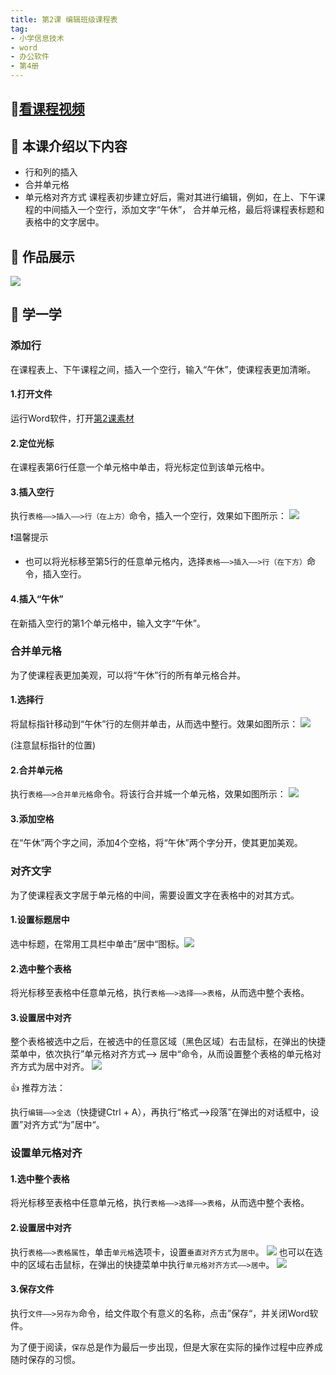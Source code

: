 ```yaml
---
title: 第2课 编辑班级课程表
tag: 
- 小学信息技术
- word
- 办公软件
- 第4册
---
```

## 🎦[看课程视频](https://itdamo.ke.qq.com/)

## :mega: 本课介绍以下内容

- 行和列的插入
- 合并单元格
- 单元格对齐方式
课程表初步建立好后，需对其进行编辑，例如，在上、下午课程的中间插入一个空行，添加文字“午休”，
合并单元格，最后将课程表标题和表格中的文字居中。

## :rainbow: 作品展示
![](/courses/ITP4/2.6.png)

<!-- more -->

## :electric_plug: 学一学

### 添加行
在课程表上、下午课程之间，插入一个空行，输入“午休”，使课程表更加清晰。
#### 1.打开文件

运行Word软件，打开[第2课素材](https://github.com/goshinh/goshinh.github.io/raw/master/courses/ITP4/%E7%AC%AC2%E8%AF%BE%E7%B4%A0%E6%9D%90-%E5%9B%9B%EF%BC%881%EF%BC%89%E7%8F%AD%E8%AF%BE%E7%A8%8B%E8%A1%A8.doc)

#### 2.定位光标

在课程表第6行任意一个单元格中单击，将光标定位到该单元格中。

#### 3.插入空行

执行`表格——>插入——>行（在上方）`命令，插入一个空行，效果如下图所示：
![](/courses/ITP4/2.1.png)

:heavy_exclamation_mark:温馨提示
- 也可以将光标移至第5行的任意单元格内，选择`表格——>插入——>行（在下方）`命令，插入空行。
#### 4.插入“午休”

在新插入空行的第1个单元格中，输入文字“午休”。
### 合并单元格
为了使课程表更加美观，可以将“午休”行的所有单元格合并。

#### 1.选择行

将鼠标指针移动到“午休”行的左侧并单击，从而选中整行。效果如图所示：
![](/courses/ITP4/2.2.png)

(注意鼠标指针的位置)

#### 2.合并单元格
执行`表格——>合并单元格`命令。将该行合并城一个单元格，效果如图所示：
![](/courses/ITP4/2.3.png)

#### 3.添加空格

在“午休”两个字之间，添加4个空格，将“午休”两个字分开，使其更加美观。

### 对齐文字
为了使课程表文字居于单元格的中间，需要设置文字在表格中的对其方式。
#### 1.设置标题居中

选中标题，在常用工具栏中单击”居中“图标。![](/courses/ITP4/2.4.png)

#### 2.选中整个表格

将光标移至表格中任意单元格，执行`表格——>选择——>表格`，从而选中整个表格。

#### 3.设置居中对齐

整个表格被选中之后，在被选中的任意区域（黑色区域）右击鼠标，在弹出的快捷菜单中，依次执行”单元格对齐方式——>
居中“命令，从而设置整个表格的单元格对齐方式为居中对齐。
![](/courses/ITP4/2.5.png)

:+1: 推荐方法：

执行`编辑——>全选`（快捷键Ctrl + A），再执行“格式——>段落”在弹出的对话框中，设置”对齐方式“为”居中“。
### 设置单元格对齐
#### 1.选中整个表格
将光标移至表格中任意单元格，执行`表格——>选择——>表格`，从而选中整个表格。
#### 2.设置居中对齐
执行`表格——>表格属性`，单击`单元格`选项卡，设置`垂直对齐方式`为`居中`。
![](/courses/ITP4/2.7.png)
也可以在选中的区域右击鼠标，在弹出的快捷菜单中执行`单元格对齐方式——>居中`。
![](/courses/ITP4/2.8.png)
#### 3.保存文件

执行`文件——>另存为`命令，给文件取个有意义的名称，点击”保存“，并关闭Word软件。

为了便于阅读，`保存`总是作为最后一步出现，但是大家在实际的操作过程中应养成随时保存的习惯。





